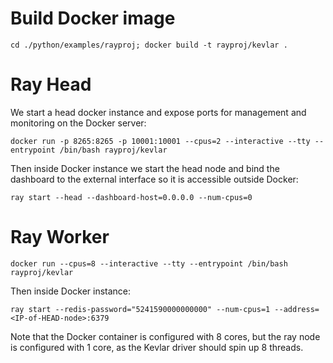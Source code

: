 # Build Docker image

`cd ./python/examples/rayproj; docker build -t rayproj/kevlar .`

# Ray Head

We start a head docker instance and expose ports for management and monitoring on the Docker server:

`docker run -p 8265:8265 -p 10001:10001 --cpus=2 --interactive --tty --entrypoint /bin/bash rayproj/kevlar`

Then inside Docker instance we start the head node and bind the dashboard to the external interface so it is accessible outside Docker:
  
`ray start --head --dashboard-host=0.0.0.0 --num-cpus=0`

# Ray Worker

`docker run --cpus=8 --interactive --tty --entrypoint /bin/bash rayproj/kevlar`
  
Then inside Docker instance:

`ray start --redis-password="5241590000000000" --num-cpus=1 --address=<IP-of-HEAD-node>:6379`

Note that the Docker container is configured with 8 cores, but the ray node is configured with 1 core, as the Kevlar driver should spin up 8 threads.